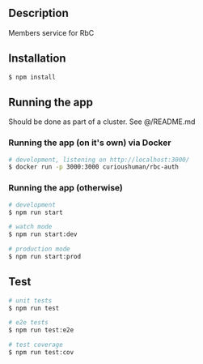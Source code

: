 ## Description

Members service for RbC

## Installation

```bash
$ npm install
```

## Running the app

Should be done as part of a cluster. See @/README.md

### Running the app (on it's own) via Docker

```bash
# development, listening on http://localhost:3000/
$ docker run -p 3000:3000 curioushuman/rbc-auth
```

### Running the app (otherwise)

```bash
# development
$ npm run start

# watch mode
$ npm run start:dev

# production mode
$ npm run start:prod
```

## Test

```bash
# unit tests
$ npm run test

# e2e tests
$ npm run test:e2e

# test coverage
$ npm run test:cov
```
